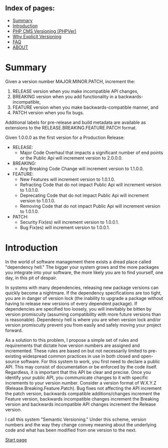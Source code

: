 Index of pages:
---------------

* [Summary](/README.md#Summary)
* [Introduction](/README.md#Introduction)
* [PHP CMS Versioning (PHPVer)](/VERSIONING.md)
* [Why Explicit Versioning](/WHY.md)
* [FAQ](/FAQ.md)
* [ABOUT](/ABOUT.md)


# <a name="Summary"></a>Summary

Given a version number MAJOR.MINOR.PATCH, increment the:

1. RELEASE version when you make incompatible API changes,
1. BREAKING version when you add functionality in a backwards-incompatible,
1. FEATURE version when you make backwards-compatible manner, and
1. PATCH version when you fix bugs.

Additional labels for pre-release and build metadata are available as extensions to the RELEASE.BREAKING.FEATURE.PATCH format.

Given 1.0.0.0 as the first version for a Production Release:

* RELEASE:
  * Major Code Overhaul that impacts a significant number of end points or the Public Api will increment version to 2.0.0.0.
* BREAKING:
  * Any Breaking Code Change will increment version to 1.1.0.0.
* FEATURE:
  * New Features will increment version to 1.0.1.0.
  * Refracting Code that do not impact Public Api will increment version to 1.0.1.0.
  * Deprecating Code that do not impact Public Api will increment version to 1.0.1.0.
  * Removing Code that do not impact Public Api will increment version to 1.0.1.0.
* PATCH:
  * Security Fix(es) will increment version to 1.0.0.1.
  * Bug Fix(es) will increment version to 1.0.0.1.

# <a name="Introduction"></a>Introduction

In the world of software management there exists a dread place called "dependency hell." The bigger your system grows and the more packages you integrate into your software, the more likely you are to find yourself, one day, in this pit of despair.

In systems with many dependencies, releasing new package versions can quickly become a nightmare. If the dependency specifications are too tight, you are in danger of version lock (the inability to upgrade a package without having to release new versions of every dependent package). If dependencies are specified too loosely, you will inevitably be bitten by version promiscuity (assuming compatibility with more future versions than is reasonable).
Dependency hell is where you are when version lock and/or version promiscuity prevent you from easily and safely moving your project forward.

As a solution to this problem, I propose a simple set of rules and requirements that dictate how version numbers are assigned and incremented.
These rules are based on but not necessarily limited to pre-existing widespread common practices in use in both closed and open-source software.
For this system to work, you first need to declare a public API. This may consist of documentation or be enforced by the code itself. Regardless, it is important that this API be clear and precise. Once you identify your public API, you communicate changes to it with specific increments to your version number. Consider a version format of W.X.Y.Z (Release.Breaking.Feature.Patch). Bug fixes not affecting the API increment the patch version, backwards compatible additions/changes increment the Feature version, backwards incompatible 
changes increment the Breaking version and backwards incompatible API changes increment the Release version.

I call this system "Semantic Versioning." Under this scheme, version numbers and the way they change convey meaning about the underlying code and what has been modified from one version to the next.




[Start page](./)
